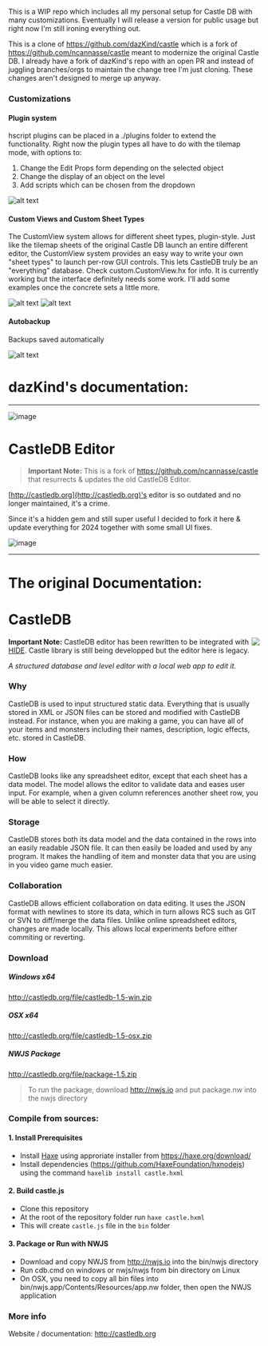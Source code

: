 This is a WIP repo which includes all my personal setup for Castle DB with many customizations. Eventually I will release a version for public usage but right now I'm still ironing everything out.

This is a clone of https://github.com/dazKind/castle which is a fork of https://github.com/ncannasse/castle meant to modernize the original Castle DB. I already have a fork of dazKind's repo with an open PR and instead of juggling branches/orgs to maintain the change tree I'm just cloning. These changes aren't designed to merge up anyway.

### Customizations

#### Plugin system
hscript plugins can be placed in a ./plugins folder to extend the functionality. Right now the plugin types all have to do with the tilemap mode, with options to:

1) Change the Edit Props form depending on the selected object
2) Change the display of an object on the level
3) Add scripts which can be chosen from the dropdown



![alt text](image-3.png)

#### Custom Views and Custom Sheet Types
The CustomView system allows for different sheet types, plugin-style. Just like the tilemap sheets of the original Castle DB launch an entire different editor, the CustomView system provides an easy way to write your own "sheet types" to launch per-row GUI controls. This lets CastleDB truly be an "everything" database. Check custom.CustomView.hx for info. It is currently working but the interface definitely needs some work. I'll add some examples once the concrete sets a little more.

![alt text](image.png)
![alt text](image-1.png)

#### Autobackup
Backups saved automatically

![alt text](image-2.png)



# dazKind's documentation:


---







![image](https://github.com/dazKind/castle/assets/5015415/fd8c3afa-ead5-4fe3-9956-45efb727946a) 
# CastleDB Editor

> **Important Note:** This is a fork of https://github.com/ncannasse/castle that resurrects & updates the old CastleDB Editor.

[http://castledb.org](http://castledb.org)'s editor is so outdated and no longer maintained, it's a crime.

Since it's a hidden gem and still super useful I decided to fork it here & update everything for 2024 together with some small UI fixes. 

![image](https://github.com/dazKind/castle/assets/5015415/fb52ec84-f020-4a64-bd00-5d6e78d5ecfb)



---




# The original Documentation: 

CastleDB
========
<a href="http://castledb.org"><img src="http://castledb.org/img/icon_hd.png" align=right /></a>

**Important Note:** CastleDB editor has been rewritten to be integrated with [HIDE](https://github.com/heapsio/hide). Castle library is still being developped but the editor here is legacy.

_A structured database and level editor with a local web app to edit it._

### Why
CastleDB is used to input structured static data. Everything that is usually stored in XML or JSON files can be stored and modified with CastleDB instead. For instance, when you are making a game, you can have all of your items and monsters including their names, description, logic effects, etc. stored in CastleDB.

###  How
CastleDB looks like any spreadsheet editor, except that each sheet has a data model. The model allows the editor to validate data and eases user input. For example, when a given column references another sheet row, you will be able to select it directly.


###  Storage
CastleDB stores both its data model and the data contained in the rows into an easily readable JSON file. It can then easily be loaded and used by any program. It makes the handling of item and monster data that you are using in you video game much easier.

###  Collaboration
CastleDB allows efficient collaboration on data editing. It uses the JSON format with newlines to store its data, which in turn allows RCS such as GIT or SVN to diff/merge the data files. Unlike online spreadsheet editors, changes are made locally. This allows local experiments before either commiting or reverting.


### Download

##### Windows x64
http://castledb.org/file/castledb-1.5-win.zip
##### OSX x64
http://castledb.org/file/castledb-1.5-osx.zip
##### NWJS Package
http://castledb.org/file/package-1.5.zip  
> To run the package, download http://nwjs.io and put package.nw into the nwjs directory


### Compile from sources:

#### 1. Install Prerequisites
- Install [Haxe](https://haxe.org) using approriate installer from https://haxe.org/download/
- Install dependencies (https://github.com/HaxeFoundation/hxnodejs) using the command `haxelib install castle.hxml`

#### 2. Build castle.js
- Clone this repository
- At the root of the repository folder run
```haxe castle.hxml```
- This will create `castle.js` file in the `bin` folder

#### 3. Package or Run with NWJS
- Download and copy NWJS from http://nwjs.io into the bin/nwjs directory
- Run cdb.cmd on windows or nwjs/nwjs from bin directory on Linux
- On OSX, you need to copy all bin files into bin/nwjs.app/Contents/Resources/app.nw folder, then open the NWJS application

### More info
Website / documentation: http://castledb.org

